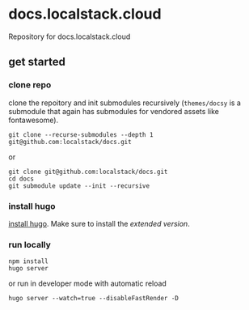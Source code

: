 docs.localstack.cloud
=====================

Repository for docs.localstack.cloud


get started
-----------

### clone repo

clone the repoitory and init submodules recursively (`themes/docsy` is a submodule that again has submodules for vendored assets like fontawesome).

    git clone --recurse-submodules --depth 1 git@github.com:localstack/docs.git

or

    git clone git@github.com:localstack/docs.git
    cd docs
    git submodule update --init --recursive
    
### install hugo

[install hugo](https://gohugo.io/getting-started/installing). Make sure to install the _extended version_.


### run locally

    npm install
    hugo server

or run in developer mode with automatic reload

    hugo server --watch=true --disableFastRender -D
